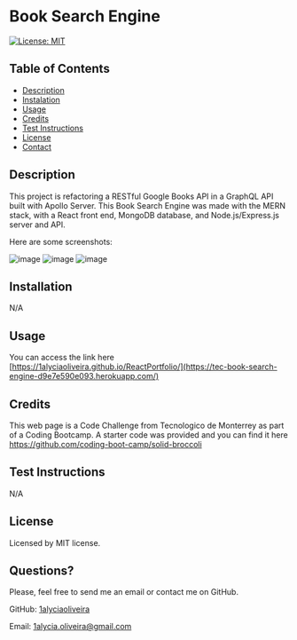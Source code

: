 # Book Search Engine
[![License: MIT](https://img.shields.io/badge/License-MIT-yellow.svg)](https://opensource.org/licenses/MIT)
  
## Table of Contents
* [Description](#description)
* [Instalation](#instalation)
* [Usage](#usage)
* [Credits](#credits)
* [Test Instructions](#test-instructions)
* [License](#license)
* [Contact](#contact)

## Description
This project is refactoring a RESTful Google Books API in a GraphQL API built with Apollo Server. This Book Search Engine was made with the MERN stack, with a React front end, MongoDB database, and Node.js/Express.js server and API.

Here are some screenshots:

![image](https://github.com/1alyciaoliveira/BookSearchEngine/assets/108914238/3cff2a7b-d1ef-4d2e-9c51-ce431eedd725)
![image](https://github.com/1alyciaoliveira/BookSearchEngine/assets/108914238/db9c047f-ea37-41ee-8e99-dc41b2a81c23)
![image](https://github.com/1alyciaoliveira/BookSearchEngine/assets/108914238/873095e2-9cb3-4844-8705-90a512b0fdf9)

## Installation
N/A

## Usage
You can access the link here [https://1alyciaoliveira.github.io/ReactPortfolio/](https://tec-book-search-engine-d9e7e590e093.herokuapp.com/)

## Credits
This web page is a Code Challenge from Tecnologico de Monterrey as part of a Coding Bootcamp. A starter code was provided and you can find it here https://github.com/coding-boot-camp/solid-broccoli

## Test Instructions
N/A

## License
Licensed by MIT license.

## Questions?
Please, feel free to send me an email or contact me on GitHub.

GitHub: [1alyciaoliveira](https://github.com/1alyciaoliveira)

Email: 1alycia.oliveira@gmail.com


